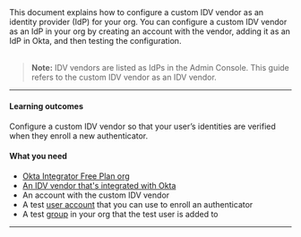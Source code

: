 ## <StackSnippet snippet="idp" inline />

This document explains how to configure a custom IDV vendor as an identity provider (IdP) for your org. You can configure a custom IDV vendor as an IdP in your org by creating an account with the vendor, adding it as an IdP in Okta, and then testing the configuration.
<br></br>

> **Note:** IDV vendors are listed as IdPs in the Admin Console. This guide refers to the custom IDV vendor as an IDV vendor.

---

#### Learning outcomes

Configure a custom IDV vendor so that your user’s identities are verified when they enroll a new authenticator.

#### What you need

* [Okta Integrator Free Plan org](https://developer.okta.com/signup)
* [An IDV vendor that's integrated with Okta](/docs/guides/idv-integration/)
* An account with the custom IDV vendor
* A test [user account](https://help.okta.com/okta_help.htm?type=oie&id=ext-usgp-add-users) that you can use to enroll an authenticator
* A test [group](https://help.okta.com/okta_help.htm?type=oie&id=usgp-groups-create) in your org that the test user is added to

---

